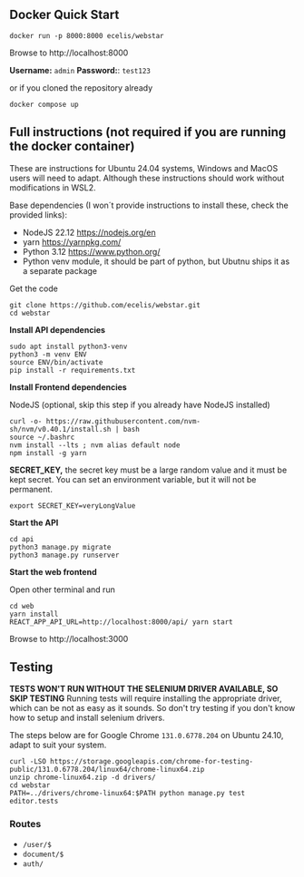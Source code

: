 ##  Docker Quick Start

```
docker run -p 8000:8000 ecelis/webstar
```

Browse to http://localhost:8000

**Username:** `admin`
**Password:**: `test123`


or if you cloned the repository already

```
docker compose up
```

## Full instructions (not required if you are running the docker container)

These are instructions for Ubuntu 24.04 systems, Windows and MacOS users will need to adapt.
Although these instructions should work without modifications in WSL2.

Base dependencies (I won´t provide instructions to install these, check the provided links):

- NodeJS 22.12 https://nodejs.org/en
- yarn https://yarnpkg.com/
- Python 3.12 https://www.python.org/
- Python venv module, it should be part of python, but Ubutnu ships it as a separate package

Get the code

```
git clone https://github.com/ecelis/webstar.git
cd webstar

```

**Install API dependencies**

```
sudo apt install python3-venv
python3 -m venv ENV
source ENV/bin/activate
pip install -r requirements.txt
```

**Install Frontend dependencies**

NodeJS (optional, skip this step if you already have NodeJS installed)
```
curl -o- https://raw.githubusercontent.com/nvm-sh/nvm/v0.40.1/install.sh | bash
source ~/.bashrc
nvm install --lts ; nvm alias default node
npm install -g yarn
```

**SECRET_KEY,** the secret key must be a large random value and it must be kept
secret. You can set an environment variable, but it will not be permanent.

```
export SECRET_KEY=veryLongValue
```

**Start the API**

```
cd api
python3 manage.py migrate
python3 manage.py runserver
```

**Start the web frontend**

Open other terminal and run

```
cd web
yarn install
REACT_APP_API_URL=http://localhost:8000/api/ yarn start
```

Browse to http://localhost:3000

## Testing

**TESTS WON'T RUN WITHOUT THE SELENIUM DRIVER AVAILABLE, SO SKIP TESTING**
Running tests will require installing the appropriate driver, which can be not as
easy as it sounds. So don't try testing if you don't know how to setup and install
selenium drivers.

The steps below are for Google Chrome `131.0.6778.204` on Ubuntu 24.10, adapt to
suit your system.

```
curl -LSO https://storage.googleapis.com/chrome-for-testing-public/131.0.6778.204/linux64/chrome-linux64.zip
unzip chrome-linux64.zip -d drivers/
cd webstar
PATH=../drivers/chrome-linux64:$PATH python manage.py test editor.tests
```

### Routes

- `/user/$`
- `document/$`
- `auth/`
